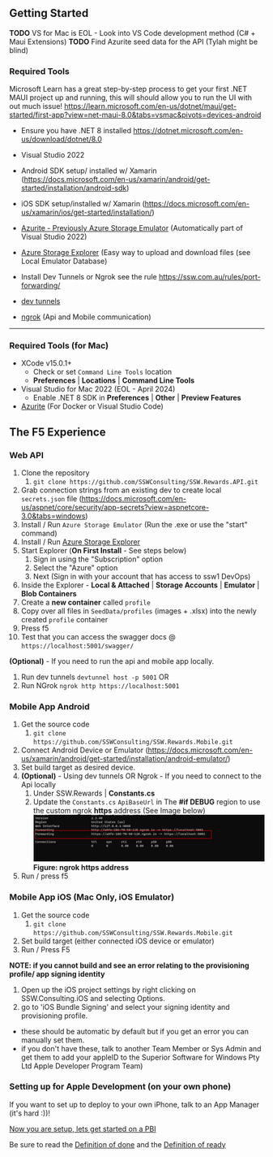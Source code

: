 ## Getting Started

**TODO** VS for Mac is EOL - Look into VS Code development method (C# + Maui Extensions)
**TODO** Find Azurite seed data for the API (Tylah might be blind)

### Required Tools

Microsoft Learn has a great step-by-step process to get your first .NET MAUI project up and running, this will should allow you to run the UI with out much issue! https://learn.microsoft.com/en-us/dotnet/maui/get-started/first-app?view=net-maui-8.0&tabs=vsmac&pivots=devices-android 

- Ensure you have .NET 8 installed https://dotnet.microsoft.com/en-us/download/dotnet/8.0

- Visual Studio 2022
- Android SDK setup/ installed w/ Xamarin (https://docs.microsoft.com/en-us/xamarin/android/get-started/installation/android-sdk)
- iOS SDK setup/installed w/ Xamarin (https://docs.microsoft.com/en-us/xamarin/ios/get-started/installation/)
- [Azurite - Previously Azure Storage Emulator](https://learn.microsoft.com/en-us/azure/storage/common/storage-use-azurite?tabs=visual-studio,blob-storage) (Automatically part of Visual Studio 2022)
- [Azure Storage Explorer](https://azure.microsoft.com/en-us/features/storage-explorer/) (Easy way to upload and download files (see Local Emulator Database)

- Install Dev Tunnels or Ngrok see the rule https://ssw.com.au/rules/port-forwarding/
- [dev tunnels](https://learn.microsoft.com/en-us/azure/developer/dev-tunnels/get-started?tabs=macos)
- [ngrok](https://ngrok.com/) (Api and Mobile communication)
****

### Required Tools (for Mac)

- XCode v15.0.1+
  - Check or set `Command Line Tools` location
  - **Preferences** | **Locations** | **Command Line Tools**
- Visual Studio for Mac 2022 (EOL - April 2024)
  - Enable .NET 8 SDK in **Preferences** | **Other** | **Preview Features**
- [Azurite](https://learn.microsoft.com/en-us/azure/storage/common/storage-use-azurite?tabs=visual-studio,blob-storage) (For Docker or Visual Studio Code)

## The F5 Experience

### Web API

1. Clone the repository 
   1. `git clone https://github.com/SSWConsulting/SSW.Rewards.API.git`
3. Grab connection strings from an existing dev to create local `secrets.json` file (https://docs.microsoft.com/en-us/aspnet/core/security/app-secrets?view=aspnetcore-3.0&tabs=windows)
4. Install / Run `Azure Storage Emulator` (Run the .exe or use the "start" command)
5. Install / Run [Azure Storage Explorer](https://azure.microsoft.com/en-us/features/storage-explorer/#overview)
6. Start Explorer (**On First Install** - See steps below)
   1. Sign in using the "Subscription" option
   2. Select the "Azure" option
   3. Next (Sign in with your account that has access to ssw1 DevOps)
7. Inside the Explorer - **Local & Attached** | **Storage Accounts** | **Emulator** | **Blob Containers**
8. Create a **new container** called `profile`
9.  Copy over all files in `SeedData/profiles` (images + .xlsx) into the newly created `profile` container
10. Press f5
11. Test that you can access the swagger docs @ `https://localhost:5001/swagger/`

**(Optional)** - If you need to run the api and mobile app locally. 
1. Run dev tunnels `devtunnel host -p 5001`
OR
1. Run NGrok `ngrok http https://localhost:5001`

### Mobile App Android

1. Get the source code 
   1. `git clone https://github.com/SSWConsulting/SSW.Rewards.Mobile.git`
2. Connect Android Device or Emulator (https://docs.microsoft.com/en-us/xamarin/android/get-started/installation/android-emulator/)
3. Set build target as desired device.
4. **(Optional)** - Using dev tunnels OR Ngrok - If you need to connect to the Api locally
   1. Under SSW.Rewards | **Constants.cs**
   2. Update the `Constants.cs` `ApiBaseUrl` in The **#if DEBUG** region to use the custom ngrok **https** address (See Image below)
      ![ngrok Https Address](imgs/ngrok-https-example.png)
      **Figure: ngrok https address**
5. Run / press f5

### Mobile App iOS (Mac Only, iOS Emulator)
1. Get the source code
   1.  `git clone https://github.com/SSWConsulting/SSW.Rewards.Mobile.git`
2. Set build target (either connected iOS device or emulator)
3. Run / Press F5

**NOTE: if you cannot build and see an error relating to the provisioning profile/ app signing identity**

1. Open up the iOS project settings by right clicking on SSW.Consulting.iOS and selecting Options.
1. go to 'iOS Bundle Signing' and select your signing identity and provisioning profile.

- these should be automatic by default but if you get an error you can manually set them.
- if you don't have these, talk to another Team Member or Sys Admin and get them to add your appleID to the Superior Software for Windows Pty Ltd
  Apple Developer Program Team)

### Setting up for Apple Development (on your own phone)
If you want to set up to deploy to your own iPhone, talk to an App Manager (it's hard :))!

[Now you are setup, lets get started on a PBI](Definition-of-Ready.md)

Be sure to read the [Definition of done](Definition-of-Done.md) and the [Definition of ready](Definition-of-Ready.md)